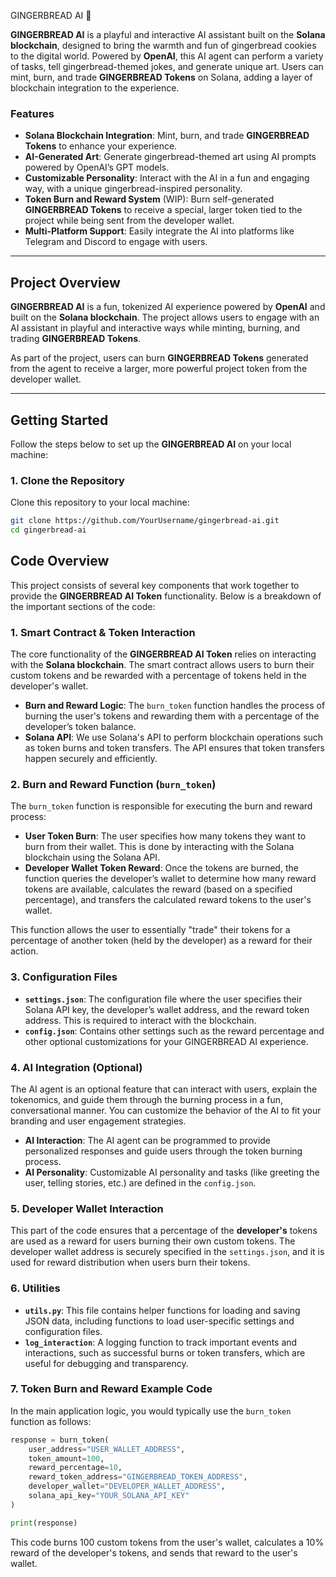  GINGERBREAD AI 🍪

**GINGERBREAD AI** is a playful and interactive AI assistant built on the **Solana blockchain**, designed to bring the warmth and fun of gingerbread cookies to the digital world. Powered by **OpenAI**, this AI agent can perform a variety of tasks, tell gingerbread-themed jokes, and generate unique art. Users can mint, burn, and trade **GINGERBREAD Tokens** on Solana, adding a layer of blockchain integration to the experience.

### Features

- **Solana Blockchain Integration**: Mint, burn, and trade **GINGERBREAD Tokens** to enhance your experience.
- **AI-Generated Art**: Generate gingerbread-themed art using AI prompts powered by OpenAI’s GPT models.
- **Customizable Personality**: Interact with the AI in a fun and engaging way, with a unique gingerbread-inspired personality.
- **Token Burn and Reward System** (WIP): Burn self-generated **GINGERBREAD Tokens** to receive a special, larger token tied to the project while being sent from the developer wallet.
- **Multi-Platform Support**: Easily integrate the AI into platforms like Telegram and Discord to engage with users.

---

## Project Overview

**GINGERBREAD AI** is a fun, tokenized AI experience powered by **OpenAI** and built on the **Solana blockchain**. The project allows users to engage with an AI assistant in playful and interactive ways while minting, burning, and trading **GINGERBREAD Tokens**. 

As part of the project, users can burn **GINGERBREAD Tokens** generated from the agent to receive a larger, more powerful project token from the developer wallet. 

---

## Getting Started

Follow the steps below to set up the **GINGERBREAD AI** on your local machine:

### 1. Clone the Repository

Clone this repository to your local machine:

```bash
git clone https://github.com/YourUsername/gingerbread-ai.git
cd gingerbread-ai 
```

## Code Overview

This project consists of several key components that work together to provide the **GINGERBREAD AI Token** functionality. Below is a breakdown of the important sections of the code:

### 1. **Smart Contract & Token Interaction**
The core functionality of the **GINGERBREAD AI Token** relies on interacting with the **Solana blockchain**. The smart contract allows users to burn their custom tokens and be rewarded with a percentage of tokens held in the developer's wallet.

- **Burn and Reward Logic**: The `burn_token` function handles the process of burning the user's tokens and rewarding them with a percentage of the developer’s token balance.
- **Solana API**: We use Solana's API to perform blockchain operations such as token burns and token transfers. The API ensures that token transfers happen securely and efficiently.

### 2. **Burn and Reward Function (`burn_token`)**
The `burn_token` function is responsible for executing the burn and reward process:

- **User Token Burn**: The user specifies how many tokens they want to burn from their wallet. This is done by interacting with the Solana blockchain using the Solana API.
- **Developer Wallet Token Reward**: Once the tokens are burned, the function queries the developer’s wallet to determine how many reward tokens are available, calculates the reward (based on a specified percentage), and transfers the calculated reward tokens to the user's wallet.

This function allows the user to essentially "trade" their tokens for a percentage of another token (held by the developer) as a reward for their action.

### 3. **Configuration Files**
- **`settings.json`**: The configuration file where the user specifies their Solana API key, the developer’s wallet address, and the reward token address. This is required to interact with the blockchain.
- **`config.json`**: Contains other settings such as the reward percentage and other optional customizations for your GINGERBREAD AI experience.

### 4. **AI Integration (Optional)**
The AI agent is an optional feature that can interact with users, explain the tokenomics, and guide them through the burning process in a fun, conversational manner. You can customize the behavior of the AI to fit your branding and user engagement strategies.

- **AI Interaction**: The AI agent can be programmed to provide personalized responses and guide users through the token burning process.
- **AI Personality**: Customizable AI personality and tasks (like greeting the user, telling stories, etc.) are defined in the `config.json`.

### 5. **Developer Wallet Interaction**
This part of the code ensures that a percentage of the **developer's** tokens are used as a reward for users burning their own custom tokens. The developer wallet address is securely specified in the `settings.json`, and it is used for reward distribution when users burn their tokens.

### 6. **Utilities**
- **`utils.py`**: This file contains helper functions for loading and saving JSON data, including functions to load user-specific settings and configuration files.
- **`log_interaction`**: A logging function to track important events and interactions, such as successful burns or token transfers, which are useful for debugging and transparency.

### 7. **Token Burn and Reward Example Code**
In the main application logic, you would typically use the `burn_token` function as follows:

```python
response = burn_token(
    user_address="USER_WALLET_ADDRESS",
    token_amount=100,
    reward_percentage=10,
    reward_token_address="GINGERBREAD_TOKEN_ADDRESS",
    developer_wallet="DEVELOPER_WALLET_ADDRESS",
    solana_api_key="YOUR_SOLANA_API_KEY"
)

print(response)
```
This code burns 100 custom tokens from the user's wallet, calculates a 10% reward of the developer's tokens, and sends that reward to the user's wallet.
